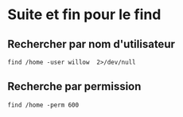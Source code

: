 # Suite et fin pour le find

## Rechercher par nom d'utilisateur

`find /home -user willow  2>/dev/null`

## Recherche par permission

`find /home -perm 600`